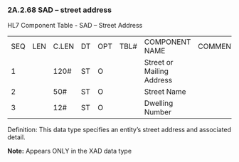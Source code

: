 ### 2A.2.68 SAD – street address

HL7 Component Table - SAD – Street Address

|     |     |     |     |     |     |     |     |     |
| --- | --- | --- | --- | --- | --- | --- | --- | --- |
| SEQ | LEN | C.LEN | DT | OPT | TBL# | COMPONENT NAME | COMMENTS | SEC.REF. |
| 1 |  | 120# | ST | O |  | Street or Mailing Address |  | 2A.2.76 |
| 2 |  | 50# | ST | O |  | Street Name |  | 2A.2.76 |
| 3 |  | 12# | ST | O |  | Dwelling Number |  | 2A.2.76 |

Definition: This data type specifies an entity’s street address and associated detail.

**Note:** Appears ONLY in the XAD data type
